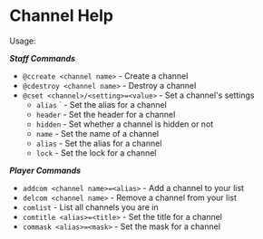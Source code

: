 # Channel Help

Usage:

**_Staff Commands_**

- `@ccreate <channel name>` - Create a channel
- `@cdestroy <channel name>` - Destroy a channel
- `@cset <channel>/<setting>=<value>` - Set a channel's settings
  - `alias` ` - Set the alias for a channel
  - `header` - Set the header for a channel
  - `hidden` - Set whether a channel is hidden or not
  - `name` - Set the name of a channel
  - `alias` - Set the alias for a channel
  - `lock` - Set the lock for a channel

**_Player Commands_**

- `addcom <channel name>=<alias>` - Add a channel to your list
- `delcom <channel name>` - Remove a channel from your list
- `comlist` - List all channels you are in
- `comtitle <alias>=<title>` - Set the title for a channel
- `commask <alias>=<mask>` - Set the mask for a channel
